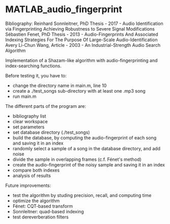# MATLAB_audio_fingerprint

Bibliography:
Reinhard Sonnleitner, PhD Thesis - 2017 - Audio Identification via Fingerprinting Achieving Robustness to Severe Signal Modifications 
Sébastien Fenet, PhD Thesis - 2013 - Audio-Fingerprints And Associated Indexing Strategies For The Purpose Of Large-Scale Audio-Identification
Avery Li-Chun Wang, Article - 2003 - An Industrial-Strength Audio Search Algorithm

Implementation of a Shazam-like algorithm with audio-fingerprinting and index-searching functions.

Before testing it, you have to:
- change the directory name in main.m, line 10
- create a ./test_songs sub-directory with at least one .mp3 song
- run main.m

The different parts of the program are:
- bibliography list
- clear workspace
- set parameters
- set database directory (./test_songs)
- build the database, by computing the audio-fingerprint of each song and saving it in an index
- randomly select a sample of a song in the database directory, and add noise
- divide the sample in overlapping frames (c.f. Fénet's method)
- create the audio-fingerprint of the noisy sample and saving it in an index
- compare both indexes
- analysis of results

Future improvements:
- test the algorithm by studing precision, recall, and computing time
- optimize the algorithm
- Fénet: CQT-based transform
- Sonnleitner: quad-based indexing
- test dereverberation filters
